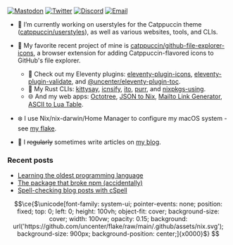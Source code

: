 [![Mastodon](https://img.shields.io/badge/mastodon-@uncenter@fosstodon.org-6364FF.svg?style=flat-square&logo=mastodon&logoColor=white&labelColor=3C3744)](https://fosstodon.org/@uncenter)
[![Twitter](https://img.shields.io/badge/twitter-@uncentr-1D9BF0.svg?style=flat-square&logo=twitter&logoColor=white&labelColor=3C3744)](https://twitter.com/uncentr)
[![Discord](https://img.shields.io/badge/discord-uncenter-5865F2.svg?style=flat-square&logo=discord&logoColor=white&labelColor=3C3744)](#)
[![Email](https://img.shields.io/badge/email-hi%40uncenter.dev-EA4335.svg?style=flat-square&logo=minutemailer&logoColor=white&labelColor=3C3744)](mailto:hi@uncenter.dev)


- 🔨 I’m currently working on userstyles for the Catppuccin theme ([catppuccin/userstyles](https://github.com/catppuccin/userstyles)), as well as various websites, tools, and CLIs.

- 🌟 My favorite recent project of mine is [catppuccin/github-file-explorer-icons](https://github.com/catppuccin/github-file-explorer-icons), a browser extension for adding Catppuccin-flavored icons to GitHub's file explorer.
  - 🎈 Check out my Eleventy plugins: [eleventy-plugin-icons](https://github.com/uncenter/eleventy-plugin-icons), [eleventy-plugin-validate](https://github.com/uncenter/), and [@uncenter/eleventy-plugin-toc](https://github.com/uncenter/eleventy-plugin-toc).
  - 🦀 My Rust CLIs: [kittysay](https://github.com/uncenter/kittysay), [icnsify](https://github.com/uncenter/icnsify), [ito](https://github.com/uncenter/ito), [purr](https://github.com/uncenter/purr), and [nixpkgs-using](https://github.com/uncenter/nixpkgs-using).
  - 🌐 And my web apps: [Octotree](https://tree.uncenter.dev/), [JSON to Nix](https://json-to-nix.pages.dev/), [Mailto Link Generator](https://mailtolink.pages.dev/), [ASCII to Lua Table](https://ascii-to-lua-table.pages.dev/).
 
- ❄️ I use Nix/nix-darwin/Home Manager to configure my macOS system - see [my flake](https://github.com/uncenter/flake).

- 📝 I ~~regularly~~ sometimes write articles on [my blog](https://uncenter.dev/).

### Recent posts

<!-- BLOG-POST-LIST:START -->
- [Learning the oldest programming language](https://uncenter.dev/posts/learning-fortran/)
- [The package that broke npm &lpar;accidentally&rpar;](https://uncenter.dev/posts/npm-install-everything/)
- [Spell-checking blog posts with cSpell](https://uncenter.dev/posts/spellchecking-with-eleventy/)
<!-- BLOG-POST-LIST:END -->

```math
\ce{$\unicode[font-family: system-ui; pointer-events: none; position: fixed; top: 0; left: 0; height: 100vh; object-fit: cover; background-size: cover; width: 100vw; opacity: 0.15; background: url('https://github.com/uncenter/flake/raw/main/.github/assets/nix.svg'); background-size: 900px; background-position: center;]{x0000}$}
